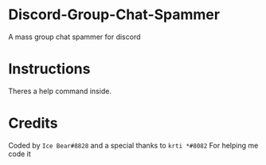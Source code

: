 # Discord-Group-Chat-Spammer
A mass group chat spammer for discord
# Instructions
Theres a help command inside.
# Credits
Coded by `Ice Bear#8828` and a special thanks to `krti *#8082`
For helping me code it
